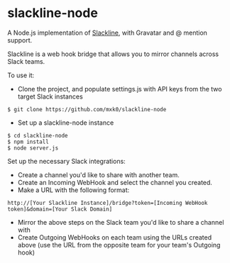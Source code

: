 slackline-node
==============

A Node.js implementation of [Slackline](https://github.com/ernesto-jimenez/slackline), with Gravatar and @ mention support.

Slackline is a web hook bridge that allows you to mirror channels across Slack teams.

To use it:

- Clone the project, and populate settings.js with API keys from the two target Slack instances
```
$ git clone https://github.com/mxk0/slackline-node
```

- Set up a slackline-node instance
```
$ cd slackline-node
$ npm install
$ node server.js
```

Set up the necessary Slack integrations:
- Create a channel you'd like to share with another team.
- Create an Incoming WebHook and select the channel you created.
- Make a URL with the following format:
```
http://[Your Slackline Instance]/bridge?token=[Incoming WebHook token]&domain=[Your Slack Domain]
```
- Mirror the above steps on the Slack team you'd like to share a channel with
- Create Outgoing WebHooks on each team using the URLs created above (use the URL from the opposite team for your team's Outgoing hook)
